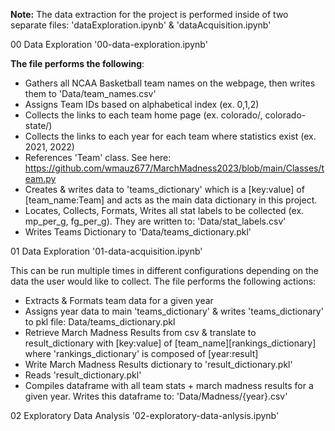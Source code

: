 **Note:** The data extraction for the project is performed inside of two separate files: 'dataExploration.ipynb' & 'dataAcquisition.ipynb' 

00 Data Exploration
'00-data-exploration.ipynb'

**The file performs the following**:

- Gathers all NCAA Basketball team names on the webpage, then writes them to 'Data/team_names.csv'
- Assigns Team IDs based on alphabetical index (ex. 0,1,2)
- Collects the links to each team home page (ex. colorado/, colorado-state/)
- Collects the links to each year for each team where statistics exist (ex. 2021, 2022)
- References 'Team' class. See here: https://github.com/wmauz677/MarchMadness2023/blob/main/Classes/team.py
- Creates & writes data to 'teams_dictionary' which is a [key:value] of [team_name:Team] and acts as the main data dictionary in this project. 
- Locates, Collects, Formats, Writes all stat labels to be collected (ex. mp_per_g, fg_per_g). They are written to: 'Data/stat_labels.csv'
- Writes Teams Dictionary to 'Data/teams_dictionary.pkl'

01 Data Exploration
'01-data-acquisition.ipynb'

 This can be run multiple times in different configurations depending on the data the user would like to collect. The file performs the following actions:

- Extracts & Formats team data for a given year
- Assigns year data to main 'teams_dictionary' & writes 'teams_dictionary' to pkl file: Data/teams_dictionary.pkl
- Retrieve March Madness Results from csv & translate to result_dictionary with [key:value] of [team_name][rankings_dictionary] where 'rankings_dictionary' is composed of [year:result]
- Write March Madness Results dictionary to 'result_dictionary.pkl'
- Reads 'result_dictionary.pkl'
- Compiles dataframe with all team stats + march madness results for a given year. Writes this dataframe to: 'Data/Madness/{year}.csv'

02 Exploratory Data Analysis
'02-exploratory-data-anlysis.ipynb'

